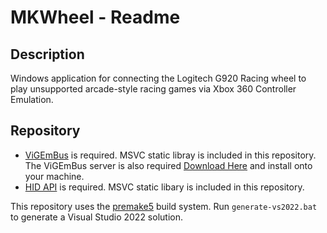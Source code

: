 # MKWheel - Readme

## Description
Windows application for connecting the Logitech G920 Racing wheel to play unsupported arcade-style racing games via Xbox 360 Controller Emulation.

## Repository
- [ViGEmBus](https://github.com/nefarius/ViGEmBus) is required. MSVC static libray is included in this repository. The ViGEmBus server is also required [Download Here](https://github.com/nefarius/ViGEmBus/releases) and install onto your machine.
- [HID API](https://github.com/libusb/hidapi) is required. MSVC static libary is included in this repository.

This repository uses the [premake5](https://premake.github.io/) build system. Run `generate-vs2022.bat` to generate a Visual Studio 2022 solution.
